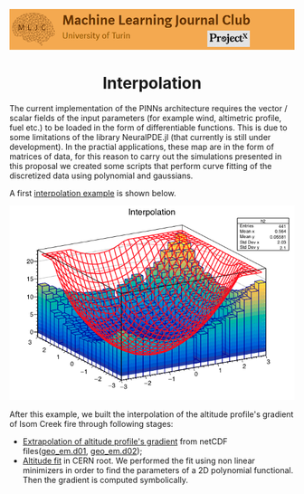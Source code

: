 ![Logo](/Support_Materials/Assets/Logo_MLJC.png)

<h1 align="center">
  Interpolation
</h1>

The current implementation of the PINNs architecture requires the vector / scalar fields of the input parameters (for example wind, altimetric profile, fuel etc.) to be loaded in the form of differentiable functions. This is due to some limitations of the library NeuralPDE.jl (that currently is still under development).
In the practial applications, these map are in the form of matrices of data, for this reason to carry out the simulations presented in this proposal we created some scripts that perform curve fitting of the discretized data using polynomial and gaussians.

A first [interpolation example](/BC_Interpolation/Interpolation_Example/Surface_fit.cpp) is shown below. 
<p align="center">
  <img src="/BC_Interpolation/Interpolation_Example/ExampleScalar2D.png">
</p>

After this example, we built the interpolation of the altitude profile's gradient of Isom Creek fire through following stages:

* [Extrapolation of altitude profile's gradient](/BC_Interpolation/IsomCreek_Alt/IsomCreek_altimetric_preprocessing.ipynb) from netCDF files([geo_em.d01](/BC_Interpolation/IsomCreek_Alt/geo_em.d01.nc), [geo_em.d02](/BC_Interpolation/IsomCreek_Alt/geo_em.d02.nc));
* [Altitude fit](/BC_Interpolation/IsomCreek_Alt/alt_fit.cpp) in CERN root. We performed the fit using non linear minimizers in order to find the parameters of a 2D polynomial functional. Then the gradient is computed symbolically. 
